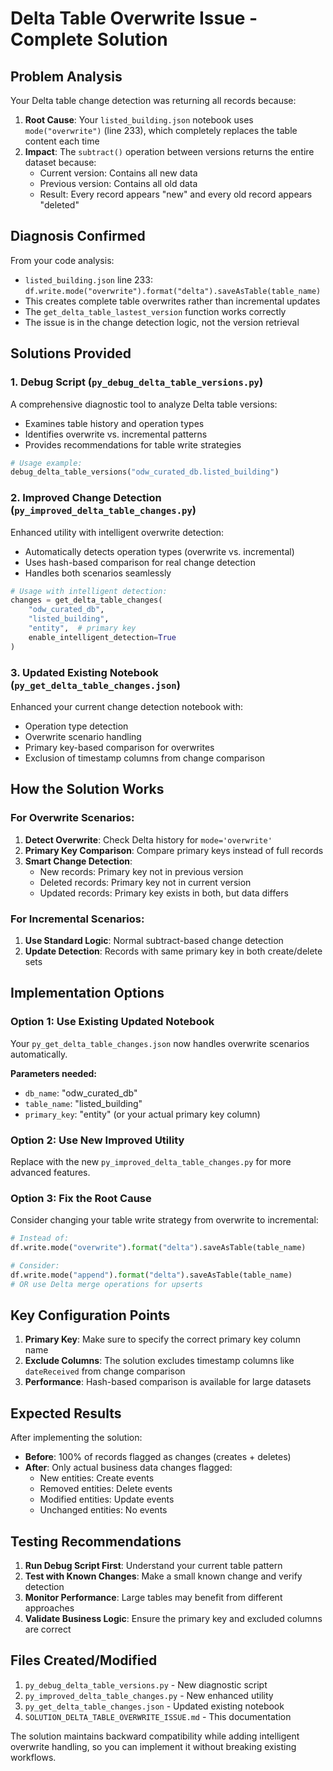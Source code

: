 # Delta Table Overwrite Issue - Complete Solution

## Problem Analysis

Your Delta table change detection was returning all records because:

1. **Root Cause**: Your `listed_building.json` notebook uses `mode("overwrite")` (line 233), which completely replaces the table content each time
2. **Impact**: The `subtract()` operation between versions returns the entire dataset because:
   - Current version: Contains all new data  
   - Previous version: Contains all old data
   - Result: Every record appears "new" and every old record appears "deleted"

## Diagnosis Confirmed

From your code analysis:
- `listed_building.json` line 233: `df.write.mode("overwrite").format("delta").saveAsTable(table_name)`  
- This creates complete table overwrites rather than incremental updates
- The `get_delta_table_lastest_version` function works correctly
- The issue is in the change detection logic, not the version retrieval

## Solutions Provided

### 1. Debug Script (`py_debug_delta_table_versions.py`)
A comprehensive diagnostic tool to analyze Delta table versions:
- Examines table history and operation types
- Identifies overwrite vs. incremental patterns
- Provides recommendations for table write strategies

```python
# Usage example:
debug_delta_table_versions("odw_curated_db.listed_building")
```

### 2. Improved Change Detection (`py_improved_delta_table_changes.py`)
Enhanced utility with intelligent overwrite detection:
- Automatically detects operation types (overwrite vs. incremental)
- Uses hash-based comparison for real change detection
- Handles both scenarios seamlessly

```python
# Usage with intelligent detection:
changes = get_delta_table_changes(
    "odw_curated_db", 
    "listed_building", 
    "entity",  # primary key
    enable_intelligent_detection=True
)
```

### 3. Updated Existing Notebook (`py_get_delta_table_changes.json`)
Enhanced your current change detection notebook with:
- Operation type detection
- Overwrite scenario handling
- Primary key-based comparison for overwrites
- Exclusion of timestamp columns from change comparison

## How the Solution Works

### For Overwrite Scenarios:
1. **Detect Overwrite**: Check Delta history for `mode='overwrite'`
2. **Primary Key Comparison**: Compare primary keys instead of full records
3. **Smart Change Detection**: 
   - New records: Primary key not in previous version
   - Deleted records: Primary key not in current version  
   - Updated records: Primary key exists in both, but data differs

### For Incremental Scenarios:
1. **Use Standard Logic**: Normal subtract-based change detection
2. **Update Detection**: Records with same primary key in both create/delete sets

## Implementation Options

### Option 1: Use Existing Updated Notebook
Your `py_get_delta_table_changes.json` now handles overwrite scenarios automatically.

**Parameters needed:**
- `db_name`: "odw_curated_db"
- `table_name`: "listed_building" 
- `primary_key`: "entity" (or your actual primary key column)

### Option 2: Use New Improved Utility
Replace with the new `py_improved_delta_table_changes.py` for more advanced features.

### Option 3: Fix the Root Cause
Consider changing your table write strategy from overwrite to incremental:

```python
# Instead of:
df.write.mode("overwrite").format("delta").saveAsTable(table_name)

# Consider:
df.write.mode("append").format("delta").saveAsTable(table_name)
# OR use Delta merge operations for upserts
```

## Key Configuration Points

1. **Primary Key**: Make sure to specify the correct primary key column name
2. **Exclude Columns**: The solution excludes timestamp columns like `dateReceived` from change comparison
3. **Performance**: Hash-based comparison is available for large datasets

## Expected Results

After implementing the solution:
- **Before**: 100% of records flagged as changes (creates + deletes)
- **After**: Only actual business data changes flagged:
  - New entities: Create events
  - Removed entities: Delete events  
  - Modified entities: Update events
  - Unchanged entities: No events

## Testing Recommendations

1. **Run Debug Script First**: Understand your current table pattern
2. **Test with Known Changes**: Make a small known change and verify detection
3. **Monitor Performance**: Large tables may benefit from different approaches
4. **Validate Business Logic**: Ensure the primary key and excluded columns are correct

## Files Created/Modified

1. `py_debug_delta_table_versions.py` - New diagnostic script
2. `py_improved_delta_table_changes.py` - New enhanced utility  
3. `py_get_delta_table_changes.json` - Updated existing notebook
4. `SOLUTION_DELTA_TABLE_OVERWRITE_ISSUE.md` - This documentation

The solution maintains backward compatibility while adding intelligent overwrite handling, so you can implement it without breaking existing workflows.
